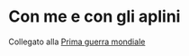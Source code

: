 # Con me e con gli aplini
Collegato alla [Prima guerra mondiale](../eventi/Prima%20guerra%20mondiale.md)